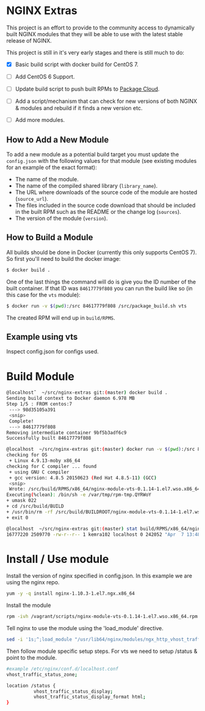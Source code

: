 # NGINX Extras

This project is an effort to provide to the community access to dynamically built NGINX modules that they will be able to use with the latest stable release of NGINX.

This project is still in it's very early stages and there is still much to do:

- [x] Basic build script with docker build for CentOS 7.
- [ ] Add CentOS 6 Support.
- [ ] Update build script to push built RPMs to [Package Cloud](https://packagecloud.io/).
- [ ] Add a script/mechanism that can check for new versions of both NGINX & modules and rebuild if it finds a new version etc.
- [ ] Add more modules.


## How to Add a New Module

To add a new module as a potential build target you must update the `config.json` with the following values for that module (see existing modules for an example of the exact format):

* The name of the module.
* The name of the compiled shared library (`library_name`).
* The URL where downloads of the source code of the module are hosted (`source_url`).
* The files included in the source code download that should be included in the built RPM such as the README or the change log (`sources`).
* The version of the module (`version`).

## How to Build a Module

All builds should be done in Docker (currently this only supports CentOS 7). So first you'll need to build the docker image:

```bash
$ docker build .
```

One of the last things the command will do is give you the ID number of the built container. If that ID was `84617779f808` you can run the build like so (in this case for the `vts` module):

```bash
$ docker run -v $(pwd):/src 84617779f808 /src/package_build.sh vts
```

The created RPM will end up in `build/RPMS`.

## Example using vts
Inspect config.json for configs used.

# Build Module
```sh
@localhost˜  ~/src/nginx-extras git:(master) docker build .
Sending build context to Docker daemon 6.978 MB
Step 1/5 : FROM centos:7
 ---> 98d35105a391
 <snip>
 Complete!
 ---> 84617779f808
Removing intermediate container 9bf5b3adf6c9
Successfully built 84617779f808

@localhost  ~/src/nginx-extras git:(master) docker run -v $(pwd):/src 84617779f808 /src/package_build.sh vts
checking for OS
 + Linux 4.9.13-moby x86_64
checking for C compiler ... found
 + using GNU C compiler
 + gcc version: 4.8.5 20150623 (Red Hat 4.8.5-11) (GCC)
 <snip>
 Wrote: /src/build/RPMS/x86_64/nginx-module-vts-0.1.14-1.el7.wso.x86_64.rpm
Executing(%clean): /bin/sh -e /var/tmp/rpm-tmp.QYRWoY
+ umask 022
+ cd /src/build/BUILD
+ /usr/bin/rm -rf /src/build/BUILDROOT/nginx-module-vts-0.1.14-1.el7.wso.x86_64
+ exit 0

@localhost  ~/src/nginx-extras git:(master) stat build/RPMS/x86_64/nginx-module-vts-0.1.14-1.el7.wso.x86_64.rpm
16777220 2509770 -rw-r--r-- 1 kemra102 localhost 0 242052 "Apr  7 13:48:03 2017" "Apr  7 13:48:03 2017" "Apr  7 13:48:03 2017" "Apr  7 13:48:03 2017" 4096 480 0 build/RPMS/x86_64/nginx-module-vts-0.1.14-1.el7.wso.x86_64.rpm
```

# Install / Use module
Install the version of nginx specified in config.json. In this example we are using the nginx repo.
```sh
yum -y -q install nginx-1.10.3-1.el7.ngx.x86_64
```

Install the module
```sh
rpm -ivh /vagrant/scripts/nginx-module-vts-0.1.14-1.el7.wso.x86_64.rpm
```

Tell nginx to use the module using the 'load_module' directive.
```sh
sed -i '1s;^;load_module "/usr/lib64/nginx/modules/ngx_http_vhost_traffic_status_module.so"\;\n;' /etc/nginx/nginx.conf
```

Then follow module specific setup steps.
For vts we need to setup /status & point to the module.

```sh
#example /etc/nginx/conf.d/localhost.conf
vhost_traffic_status_zone;

location /status {
          vhost_traffic_status_display;
          vhost_traffic_status_display_format html;
}
```

